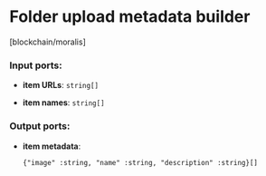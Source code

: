 # Folder upload metadata builder

[blockchain/moralis]

### Input ports:

* __item URLs__: `string[]`


* __item names__: `string[]`


### Output ports:

* __item metadata__: 
    ```
    {"image" :string, "name" :string, "description" :string}[]
    ```



